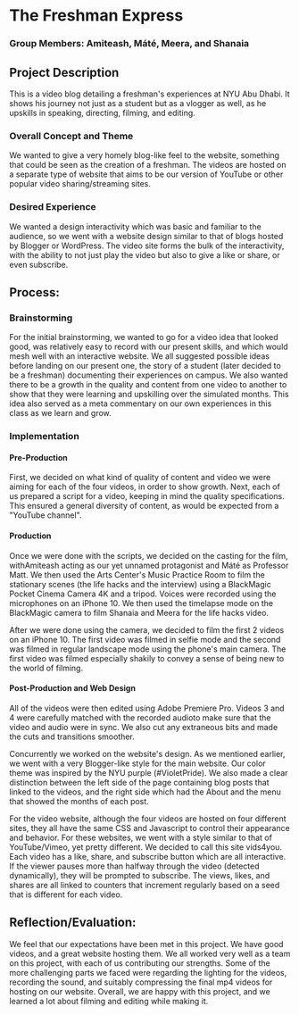 # The Freshman Express
### Group Members: Amiteash, Máté, Meera, and Shanaia

## Project Description
This is a video blog detailing a freshman's experiences at NYU Abu Dhabi. It shows his journey not just as a student but as a vlogger as well, as he upskills in speaking, directing, filming, and editing.
### Overall Concept and Theme
We wanted to give a very homely blog-like feel to the website, something that could be seen as the creation of a freshman. The videos are hosted on a separate type of website that aims to be our version of YouTube or other popular video sharing/streaming sites. 
### Desired Experience
We wanted a design interactivity which was basic and familiar to the audience, so we went with a website design similar to that of blogs hosted by Blogger or WordPress. The video site forms the bulk of the interactivity, with the ability to not just play the video but also to give a like or share, or even subscribe.

## Process: 
### Brainstorming
For the initial brainstorming, we wanted to go for a video idea that looked good, was relatively easy to record with our present skills, and which would mesh well with an interactive website. We all suggested possible ideas before landing on our present one, the story of a student (later decided to be a freshman) documenting their experiences on campus. We also wanted there to be a growth in the quality and content from one video to another to show that they were learning and upskilling over the simulated months. This idea also served as a meta commentary on our own experiences in this class as we learn and grow.
### Implementation
#### Pre-Production
First, we decided on what kind of quality of content and video we were aiming for each of the four videos, in order to show growth. Next, each of us prepared a script for a video, keeping in mind the quality specifications. This ensured a general diversity of content, as would be expected from a "YouTube channel".

#### Production
Once we were done with the scripts, we decided on the casting for the film, withAmiteash acting as our yet unnamed protagonist and Máté as Professor Matt. We then used the Arts Center's Music Practice Room to film the stationary scenes (the life hacks and the interview) using a BlackMagic Pocket Cinema Camera 4K and a tripod. Voices were recorded using the microphones on an iPhone 10. We then used the timelapse mode on the BlackMagic camera to film Shanaia and Meera for the life hacks video.

After we were done using the camera, we decided to film the first 2 videos on an iPhone 10. The first video was filmed in selfie mode and the second was filmed in regular landscape mode using the phone's main camera. The first video was filmed especially shakily to convey a sense of being new to the world of filming.

#### Post-Production and Web Design
All of the videos were then edited using Adobe Premiere Pro. Videos 3 and 4 were carefully matched with the recorded audioto make sure that the video and audio were in sync. We also cut any extraneous bits and made the cuts and transitions smoother.

Concurrently we worked on the website's design. As we mentioned earlier, we went with a very Blogger-like style for the main website. Our color theme was inspired by the NYU purple (#VioletPride). We also made a clear distinction between the left side of the page containing blog posts that linked to the videos, and the right side which had the About and the menu that showed the months of each post.

For the video website, although the four videos are hosted on four different sites, they all have the same CSS and Javascript to control their appearance and behavior. For these websites, we went with a style similar to that of YouTube/Vimeo, yet pretty different. We decided to call this site vids4you. Each video has a like, share, and subscribe button which are all interactive. If the viewer pauses more than halfway through the video (detected dynamically), they will be prompted to subscribe. The views, likes, and shares are all linked to counters that increment regularly based on a seed that is different for each video.

## Reflection/Evaluation: 
We feel that our expectations have been met in this project. We have good videos, and a great website hosting them. We all worked very well as a team on this project, with each of us contributing our strengths. Some of the more challenging parts we faced were regarding the lighting for the videos, recording the sound, and suitably compressing the final mp4 videos for hosting on our website.
Overall, we are happy with this project, and we learned a lot about filming and editing while making it.
